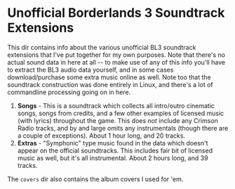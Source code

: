 Unofficial Borderlands 3 Soundtrack Extensions
==============================================

This dir contains info about the various unofficial BL3 soundtrack extensions
that I've put together for my own purposes.  Note that there's no actual
sound data in here at all -- to make use of any of this info you'll have to
extract the BL3 audio data yourself, and in some cases download/purchase some
extra music online as well.  Note too that the soundtrack construction was
done entirely in Linux, and there's a lot of commandline processing going on
in here.

1. **Songs** - This is a soundtrack which collects all intro/outro cinematic
   songs, songs from credits, and a few other examples of licensed music
   (with lyrics) throughout the game.  This does *not* include any Crimson
   Radio tracks, and by and large omits any instrumentals (though there are
   a couple of exceptions).  About 1 hour long, and 20 tracks.
2. **Extras** - "Symphonic" type music found in the data which doesn't appear
   on the official soundtracks.  This includes fair bit of licensed music as
   well, but it's all instrumental.  About 2 hours long, and 39 tracks.

The `covers` dir also contains the album covers I used for 'em.

